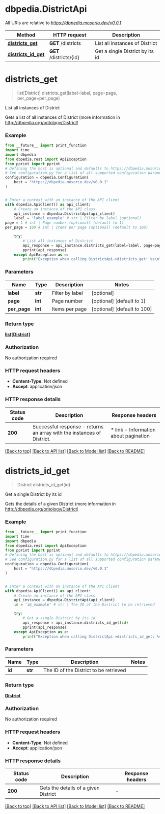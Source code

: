 # dbpedia.DistrictApi

All URIs are relative to *https://dbpedia.mosorio.dev/v0.0.1*

Method | HTTP request | Description
------------- | ------------- | -------------
[**districts_get**](DistrictApi.md#districts_get) | **GET** /districts | List all instances of District
[**districts_id_get**](DistrictApi.md#districts_id_get) | **GET** /districts/{id} | Get a single District by its id


# **districts_get**
> list[District] districts_get(label=label, page=page, per_page=per_page)

List all instances of District

Gets a list of all instances of District (more information in http://dbpedia.org/ontology/District)

### Example

```python
from __future__ import print_function
import time
import dbpedia
from dbpedia.rest import ApiException
from pprint import pprint
# Defining the host is optional and defaults to https://dbpedia.mosorio.dev/v0.0.1
# See configuration.py for a list of all supported configuration parameters.
configuration = dbpedia.Configuration(
    host = "https://dbpedia.mosorio.dev/v0.0.1"
)


# Enter a context with an instance of the API client
with dbpedia.ApiClient() as api_client:
    # Create an instance of the API class
    api_instance = dbpedia.DistrictApi(api_client)
    label = 'label_example' # str | Filter by label (optional)
page = 1 # int | Page number (optional) (default to 1)
per_page = 100 # int | Items per page (optional) (default to 100)

    try:
        # List all instances of District
        api_response = api_instance.districts_get(label=label, page=page, per_page=per_page)
        pprint(api_response)
    except ApiException as e:
        print("Exception when calling DistrictApi->districts_get: %s\n" % e)
```

### Parameters

Name | Type | Description  | Notes
------------- | ------------- | ------------- | -------------
 **label** | **str**| Filter by label | [optional] 
 **page** | **int**| Page number | [optional] [default to 1]
 **per_page** | **int**| Items per page | [optional] [default to 100]

### Return type

[**list[District]**](District.md)

### Authorization

No authorization required

### HTTP request headers

 - **Content-Type**: Not defined
 - **Accept**: application/json

### HTTP response details
| Status code | Description | Response headers |
|-------------|-------------|------------------|
**200** | Successful response - returns an array with the instances of District. |  * link - Information about pagination <br>  |

[[Back to top]](#) [[Back to API list]](../README.md#documentation-for-api-endpoints) [[Back to Model list]](../README.md#documentation-for-models) [[Back to README]](../README.md)

# **districts_id_get**
> District districts_id_get(id)

Get a single District by its id

Gets the details of a given District (more information in http://dbpedia.org/ontology/District)

### Example

```python
from __future__ import print_function
import time
import dbpedia
from dbpedia.rest import ApiException
from pprint import pprint
# Defining the host is optional and defaults to https://dbpedia.mosorio.dev/v0.0.1
# See configuration.py for a list of all supported configuration parameters.
configuration = dbpedia.Configuration(
    host = "https://dbpedia.mosorio.dev/v0.0.1"
)


# Enter a context with an instance of the API client
with dbpedia.ApiClient() as api_client:
    # Create an instance of the API class
    api_instance = dbpedia.DistrictApi(api_client)
    id = 'id_example' # str | The ID of the District to be retrieved

    try:
        # Get a single District by its id
        api_response = api_instance.districts_id_get(id)
        pprint(api_response)
    except ApiException as e:
        print("Exception when calling DistrictApi->districts_id_get: %s\n" % e)
```

### Parameters

Name | Type | Description  | Notes
------------- | ------------- | ------------- | -------------
 **id** | **str**| The ID of the District to be retrieved | 

### Return type

[**District**](District.md)

### Authorization

No authorization required

### HTTP request headers

 - **Content-Type**: Not defined
 - **Accept**: application/json

### HTTP response details
| Status code | Description | Response headers |
|-------------|-------------|------------------|
**200** | Gets the details of a given District |  -  |

[[Back to top]](#) [[Back to API list]](../README.md#documentation-for-api-endpoints) [[Back to Model list]](../README.md#documentation-for-models) [[Back to README]](../README.md)

